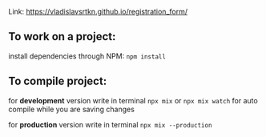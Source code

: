 Link: https://vladislavsrtkn.github.io/registration_form/

<h2>To work on a project:</h2>

install dependencies through NPM: `npm install`

<h2>To compile project:</h2>

for <b>development</b> version write in terminal `npx mix` or `npx mix watch` for auto compile while you are saving changes

for <b>production</b> version write in terminal `npx mix --production`
